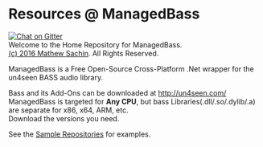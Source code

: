 # Resources @ ManagedBass
[![Chat on Gitter](https://img.shields.io/gitter/room/MathewSachin/ManagedBass.svg?style=flat-square)](https://gitter.im/MathewSachin/ManagedBass)  
Welcome to the Home Repository for ManagedBass.  
[(c) 2016 Mathew Sachin](LICENSE.md). All Rights Reserved.

ManagedBass is a Free Open-Source Cross-Platform .Net wrapper for the un4seen BASS audio library.

Bass and its Add-Ons can be downloaded at http://un4seen.com/  
ManagedBass is targeted for **Any CPU**, but bass Libraries(.dll/.so/.dylib/.a) are separate for x86, x64, ARM, etc.  
Download the versions you need.

See the [Sample Repositories](docs/Samples.md) for examples.